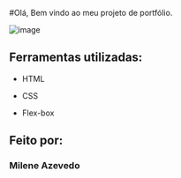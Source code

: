 #Olá, Bem vindo ao meu projeto de portfólio.

![image](https://github.com/MileneAzevedo/portifolio/assets/153302769/00acc0dd-ee1b-426d-817f-fc6fbb14a7d4)


## Ferramentas utilizadas:

* HTML

* CSS

* Flex-box

## Feito por:

### Milene Azevedo
